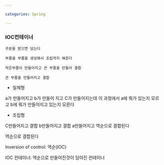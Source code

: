 ```yaml
---

categories: Spring

---
```


### IOC컨테이너

```
주문을 받으면 담는다

부품을 부품을 생성해서 조립까지 해준다 

작은부품이 만들어지고 큰 부품을 만들어 결합

큰 부품을 만들어지고 결합
```


- 일체형

a가 만들어지고 b가 만들어 지고 C가 만들어지는데 이 과정에서 
a에 뭐가 있는지 모르고 b에 뭐가 만들어지고 있는지 모른다


- 조립형 

C만들어지고 결합 b만들어지고 결합 a만들어지고 역순으로 결합된다 

역순으로 결합된다

Inversion of control: 역순(IOC)

IOC 컨테이너: 역순으로 만들어진것이 담아진 컨테이너






